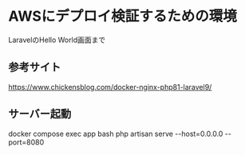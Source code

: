 # AWSにデプロイ検証するための環境
LaravelのHello World画面まで

## 参考サイト
https://www.chickensblog.com/docker-nginx-php81-laravel9/

## サーバー起動
docker compose exec app bash
php artisan serve --host=0.0.0.0 --port=8080